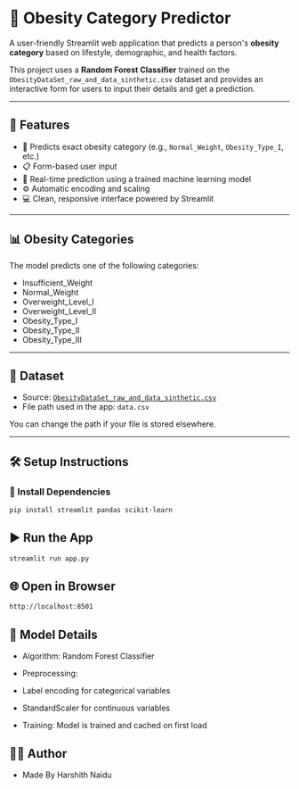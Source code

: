 # 🏥 Obesity Category Predictor

A user-friendly Streamlit web application that predicts a person's **obesity category** based on lifestyle, demographic, and health factors.

This project uses a **Random Forest Classifier** trained on the `ObesityDataSet_raw_and_data_sinthetic.csv` dataset and provides an interactive form for users to input their details and get a prediction.

---

## 🚀 Features

- 🧠 Predicts exact obesity category (e.g., `Normal_Weight`, `Obesity_Type_I`, etc.)
- 📋 Form-based user input
- 🧮 Real-time prediction using a trained machine learning model
- ⚙️ Automatic encoding and scaling
- 💻 Clean, responsive interface powered by Streamlit

---

## 📊 Obesity Categories

The model predicts one of the following categories:

- Insufficient_Weight  
- Normal_Weight  
- Overweight_Level_I  
- Overweight_Level_II  
- Obesity_Type_I  
- Obesity_Type_II  
- Obesity_Type_III

---

## 📁 Dataset

- Source: [`ObesityDataSet_raw_and_data_sinthetic.csv`](https://archive.ics.uci.edu/dataset/544/estimation+of+obesity+levels+based+on+eating+habits+and+physical+condition)
- File path used in the app: `data.csv`

You can change the path if your file is stored elsewhere.

---


## 🛠 Setup Instructions

### 🔧 Install Dependencies

```bash
pip install streamlit pandas scikit-learn
```


## ▶️ Run the App
```bash
streamlit run app.py
```

## 🌐 Open in Browser
```bash
http://localhost:8501
```

## 🧬 Model Details

- Algorithm: Random Forest Classifier

- Preprocessing:

- Label encoding for categorical variables

- StandardScaler for continuous variables

- Training: Model is trained and cached on first load

## 👨‍💻 Author
- Made By Harshith Naidu


